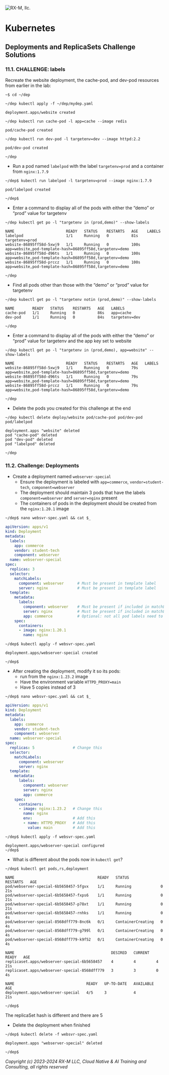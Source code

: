 ![RX-M, llc.](https://rx-m.com/rxm-cnc.svg)


# Kubernetes


## Deployments and ReplicaSets Challenge Solutions

### 11.1. CHALLENGE: labels

Recreate the website deployment, the cache-pod, and dev-pod resources from earlier in the lab:

```
~$ cd ~/dep

~/dep kubectl apply -f ~/dep/mydep.yaml

deployment.apps/website created

~/dep kubectl run cache-pod -l app=cache --image redis

pod/cache-pod created

~/dep kubectl run dev-pod -l targetenv=dev --image httpd:2.2

pod/dev-pod created

~/dep
```

- Run a pod named `labelpod` with the label `targetenv=prod` and a container from `nginx:1.7.9`

```
~/dep$ kubectl run labelpod -l targetenv=prod --image nginx:1.7.9

pod/labelpod created

~/dep$
```

- Enter a command to display all of the pods with either the “demo” or “prod” value for targetenv

```
~/dep kubectl get po -l "targetenv in (prod,demo)" --show-labels

NAME                       READY   STATUS    RESTARTS   AGE    LABELS
labelpod                   1/1     Running   0          81s    targetenv=prod
website-86895ff58d-5xwj9   1/1     Running   0          100s   app=website,pod-template-hash=86895ff58d,targetenv=demo
website-86895ff58d-d96ts   1/1     Running   0          100s   app=website,pod-template-hash=86895ff58d,targetenv=demo
website-86895ff58d-prccz   1/1     Running   0          100s   app=website,pod-template-hash=86895ff58d,targetenv=demo

~/dep
```

- Find all pods other than those with the “demo” or “prod” value for targetenv

```
~/dep kubectl get po -l "targetenv notin (prod,demo)" --show-labels

NAME        READY   STATUS    RESTARTS   AGE   LABELS
cache-pod   1/1     Running   0          86s   app=cache
dev-pod     1/1     Running   0          84s   targetenv=dev

~/dep
```

- Enter a command to display all of the pods with either the “demo” or “prod” value for targetenv and the app key
  set to website

```
~/dep kubectl get po -l "targetenv in (prod,demo), app=website" --show-labels

NAME                       READY   STATUS    RESTARTS   AGE   LABELS
website-86895ff58d-5xwj9   1/1     Running   0          79s   app=website,pod-template-hash=86895ff58d,targetenv=demo
website-86895ff58d-d96ts   1/1     Running   0          79s   app=website,pod-template-hash=86895ff58d,targetenv=demo
website-86895ff58d-prccz   1/1     Running   0          79s   app=website,pod-template-hash=86895ff58d,targetenv=demo

~/dep
```

- Delete the pods you created for this challenge at the end

```
~/dep kubectl delete deploy/website pod/cache-pod pod/dev-pod pod/labelpod

deployment.apps "website" deleted
pod "cache-pod" deleted
pod "dev-pod" deleted
pod "labelpod" deleted

~/dep
```

### 11.2. Challenge: Deployments

- Create a deployment named `webserver-special`
  - Ensure the deployment is labeled with `app=commerce`, `vendor=student-tech`, `component=webserver`
  - The deployment should maintain 3 pods that have the labels `component=webserver` and `server=nginx` present
  - The containers of pods in the deployment should be created from the `nginx:1.20.1` image

```
~/dep$ nano websvr-spec.yaml && cat $_
```
```yaml
apiVersion: apps/v1
kind: Deployment
metadata:
  labels:
    app: commerce
    vendor: student-tech
    component: webserver
  name: webserver-special
spec:
  replicas: 3
  selector:
    matchLabels:
      component: webserver      # Must be present in template label
      server: nginx             # Must be present in template label
  template:
    metadata:
      labels:
        component: webserver    # Must be present if included in matchLabels
        server: nginx           # Must be present if included in matchLabels
        app: commerce           # Optional: not all pod labels need to be in matchLabels
    spec:
      containers:
      - image: nginx:1.20.1
        name: nginx
```
```
~/dep$ kubectl apply -f websvr-spec.yaml

deployment.apps/webserver-special created

~/dep$
```

- After creating the deployment, modify it so its pods:
  - run from the `nginx:1.23.2` image
  - Have the environment variable `HTTPD_PROXY=main`
  - Have 5 copies instead of 3

```
~/dep$ nano websvr-spec.yaml && cat $_
```
```yaml
apiVersion: apps/v1
kind: Deployment
metadata:
  labels:
    app: commerce
    vendor: student-tech
    component: webserver
  name: webserver-special
spec:
  replicas: 5                 # Change this
  selector:
    matchLabels:
      component: webserver
      server: nginx
  template:
    metadata:
      labels:
        component: webserver
        server: nginx
        app: commerce
    spec:
      containers:
      - image: nginx:1.23.2   # Change this
        name: nginx
        env:                  # Add this
        - name: HTTPD_PROXY   # Add this
          value: main         # Add this
```
```
~/dep$ kubectl apply -f websvr-spec.yaml

deployment.apps/webserver-special configured
~/dep$
```

- What is different about the pods now in `kubectl get`?

```
~/dep$ kubectl get pods,rs,deployment

NAME                                     READY   STATUS              RESTARTS   AGE
pod/webserver-special-6b5658457-5fgvx    1/1     Running             0          21s
pod/webserver-special-6b5658457-fxps6    1/1     Running             0          21s
pod/webserver-special-6b5658457-p78xt    1/1     Running             0          21s
pod/webserver-special-6b5658457-rnhks    1/1     Running             0          4s
pod/webserver-special-8568dff779-8nc6k   0/1     ContainerCreating   0          4s
pod/webserver-special-8568dff779-g799l   0/1     ContainerCreating   0          4s
pod/webserver-special-8568dff779-k9f52   0/1     ContainerCreating   0          4s

NAME                                           DESIRED   CURRENT   READY   AGE
replicaset.apps/webserver-special-6b5658457    4         4         4       21s
replicaset.apps/webserver-special-8568dff779   3         3         0       4s

NAME                                READY   UP-TO-DATE   AVAILABLE   AGE
deployment.apps/webserver-special   4/5     3            4           21s

~/dep$
```

The replicaSet hash is different and there are 5

- Delete the deployment when finished

```
~/dep$ kubectl delete -f websvr-spec.yaml

deployment.apps "webserver-special" deleted

~/dep$
```


_Copyright (c) 2023-2024 RX-M LLC, Cloud Native & AI Training and Consulting, all rights reserved_
